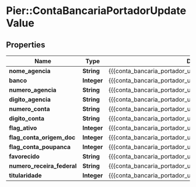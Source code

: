 # Pier::ContaBancariaPortadorUpdateValue

## Properties
Name | Type | Description | Notes
------------ | ------------- | ------------- | -------------
**nome_agencia** | **String** | {{{conta_bancaria_portador_update_nome_agencia_value}}} | [optional] 
**banco** | **Integer** | {{{conta_bancaria_portador_update_banco_value}}} | 
**numero_agencia** | **String** | {{{conta_bancaria_portador_update_numero_agencia_value}}} | 
**digito_agencia** | **String** | {{{conta_bancaria_portador_update_digito_agencia_value}}} | [optional] 
**numero_conta** | **String** | {{{conta_bancaria_portador_update_numero_conta_value}}} | 
**digito_conta** | **String** | {{{conta_bancaria_portador_update_digito_conta_value}}} | [optional] 
**flag_ativo** | **Integer** | {{{conta_bancaria_portador_update_flag_ativo_value}}} | 
**flag_conta_origem_doc** | **Integer** | {{{conta_bancaria_portador_update_flag_conta_origem_doc_value}}} | 
**flag_conta_poupanca** | **Integer** | {{{conta_bancaria_portador_update_flag_conta_poupanca_value}}} | 
**favorecido** | **String** | {{{conta_bancaria_portador_update_favorecido_value}}} | 
**numero_receira_federal** | **String** | {{{conta_bancaria_portador_update_numero_receira_federal_value}}} | 
**titularidade** | **Integer** | {{{conta_bancaria_portador_update_titularidade_value}}} | [optional] 


